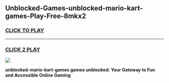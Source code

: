 
## Unblocked-Games-unblocked-mario-kart-games-Play-Free-8mkx2
<h3>
<a href="https://premium76.site?title=unblocked-mario-kart-games&ref=18A1">CLICK TO PLAY</a></h3>
<hr>

<h3>
<a href="https://premium76.site?title=unblocked-mario-kart-games&ref=18A1">CLICK 2 PLAY</a>
  
</h3>

<a href="https://premium76.site?title=unblocked-mario-kart-games&ref=18A1"><img src="https://clearcache.store/games.png"></a>


**unblocked-mario-kart-games games unblocked: Your Gateway to Fun and Accessible Online Gaming**
